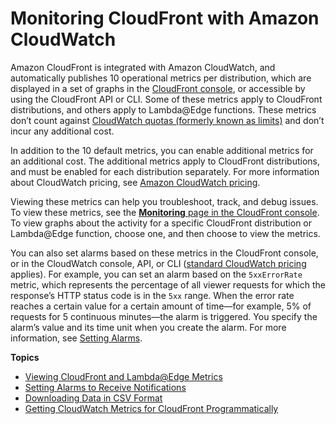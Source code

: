 # Monitoring CloudFront with Amazon CloudWatch<a name="monitoring-using-cloudwatch"></a>

Amazon CloudFront is integrated with Amazon CloudWatch, and automatically publishes 10 operational metrics per distribution, which are displayed in a set of graphs in the [CloudFront console](https://console.aws.amazon.com/cloudfront/home), or accessible by using the CloudFront API or CLI\. Some of these metrics apply to CloudFront distributions, and others apply to Lambda@Edge functions\. These metrics don’t count against [CloudWatch quotas \(formerly known as limits\)](https://docs.aws.amazon.com/AmazonCloudWatch/latest/monitoring/cloudwatch_limits.html) and don’t incur any additional cost\.

In addition to the 10 default metrics, you can enable additional metrics for an additional cost\. The additional metrics apply to CloudFront distributions, and must be enabled for each distribution separately\. For more information about CloudWatch pricing, see [Amazon CloudWatch pricing](http://aws.amazon.com/cloudwatch/pricing/)\.

Viewing these metrics can help you troubleshoot, track, and debug issues\. To view these metrics, see the [**Monitoring** page in the CloudFront console](https://console.aws.amazon.com/cloudfront/v2/home?#/monitoring)\. To view graphs about the activity for a specific CloudFront distribution or Lambda@Edge function, choose one, and then choose to view the metrics\.

You can also set alarms based on these metrics in the CloudFront console, or in the CloudWatch console, API, or CLI \([standard CloudWatch pricing](http://aws.amazon.com/cloudwatch/pricing/) applies\)\. For example, you can set an alarm based on the `5xxErrorRate` metric, which represents the percentage of all viewer requests for which the response’s HTTP status code is in the `5xx` range\. When the error rate reaches a certain value for a certain amount of time—for example, 5% of requests for 5 continuous minutes—the alarm is triggered\. You specify the alarm’s value and its time unit when you create the alarm\. For more information, see [Setting Alarms](receiving-notifications.md)\.

**Topics**
+ [Viewing CloudFront and Lambda@Edge Metrics](viewing-cloudfront-metrics.md)
+ [Setting Alarms to Receive Notifications](receiving-notifications.md)
+ [Downloading Data in CSV Format](cloudwatch-csv.md)
+ [Getting CloudWatch Metrics for CloudFront Programmatically](programming-cloudwatch-metrics.md)